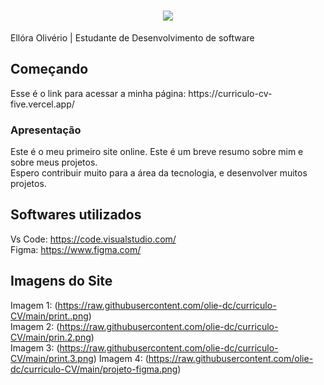 <h1 align="center">
    <img src="https://readme-typing-svg.herokuapp.com/?font=Righteous&size=35&center=true&vCenter=true&width=500&height=70&duration=4000&color=F773E7FD&lines=Olá!+👋🏽;+Esse+é+o+meu+currículo!;"/>
</h1
<h1>Ellóra Olivério | Estudante de Desenvolvimento de software </h1>


## Começando
 <p>Esse é o link para acessar a minha página: https://curriculo-cv-five.vercel.app/ </p>

### Apresentação 
<p>Este é o meu primeiro site online. Este é um breve resumo sobre mim e sobre meus projetos.<br> Espero contribuir muito para a área da tecnologia, e desenvolver muitos projetos. </p>

## Softwares utilizados
Vs Code: https://code.visualstudio.com/
<br>
Figma: https://www.figma.com/

## Imagens do Site

Imagem 1: (https://raw.githubusercontent.com/olie-dc/curriculo-CV/main/print..png)
<br>
Imagem 2: (https://raw.githubusercontent.com/olie-dc/curriculo-CV/main/prin.2.png)
<br>
Imagem 3: (https://raw.githubusercontent.com/olie-dc/curriculo-CV/main/print.3.png)
Imagem 4: (https://raw.githubusercontent.com/olie-dc/curriculo-CV/main/projeto-figma.png)
